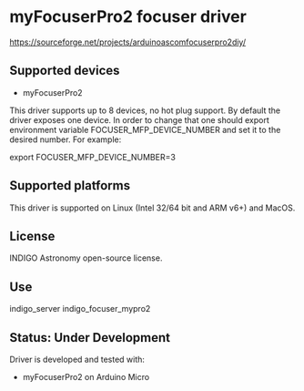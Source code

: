 # myFocuserPro2 focuser driver

https://sourceforge.net/projects/arduinoascomfocuserpro2diy/

## Supported devices

* myFocuserPro2

This driver supports up to 8 devices, no hot plug support. By default the driver exposes one device.
In order to change that one should export environment variable FOCUSER_MFP_DEVICE_NUMBER and set it to the desired number. For example:

export FOCUSER_MFP_DEVICE_NUMBER=3

## Supported platforms

This driver is supported on Linux (Intel 32/64 bit and ARM v6+) and MacOS.

## License

INDIGO Astronomy open-source license.

## Use

indigo_server indigo_focuser_mypro2

## Status: Under Development

Driver is developed and tested with:
* myFocuserPro2 on Arduino Micro
